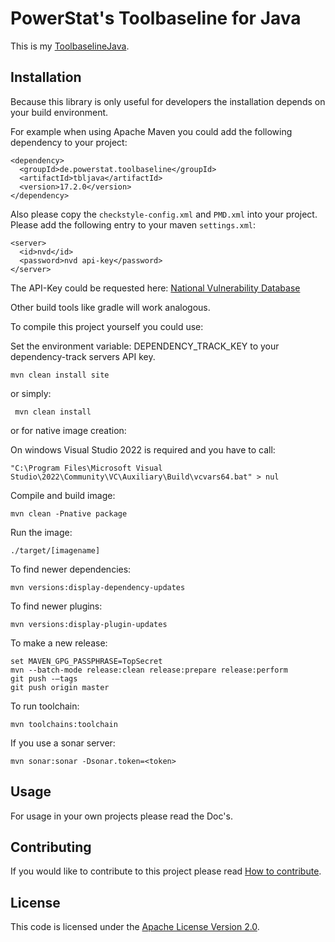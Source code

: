 # PowerStat's Toolbaseline for Java

This is my [ToolbaselineJava](https://www.powerstat.de/ToolbaselineJava.html).

## Installation

Because this library is only useful for developers the installation depends on your build environment.

For example when using Apache Maven you could add the following dependency to your project:

    <dependency>
      <groupId>de.powerstat.toolbaseline</groupId>
      <artifactId>tbljava</artifactId>
      <version>17.2.0</version>
    </dependency>

Also please copy the `checkstyle-config.xml` and `PMD.xml` into your project.
Please add the following entry to your maven `settings.xml`:

    <server>
      <id>nvd</id>
      <password>nvd api-key</password>
    </server>

The API-Key could be requested here: [National Vulnerability Database](https://nvd.nist.gov/developers/request-an-api-key)


Other build tools like gradle will work analogous.

To compile this project yourself you could use:

Set the environment variable: DEPENDENCY_TRACK_KEY to your dependency-track servers API key.

    mvn clean install site
    
or simply:

     mvn clean install

or for native image creation:

On windows Visual Studio 2022 is required and you have to call:

    "C:\Program Files\Microsoft Visual Studio\2022\Community\VC\Auxiliary\Build\vcvars64.bat" > nul

Compile and build image:

    mvn clean -Pnative package
    
Run the image:

    ./target/[imagename]

To find newer dependencies:

    mvn versions:display-dependency-updates
    
To find newer plugins:

    mvn versions:display-plugin-updates
    
To make a new release:

    set MAVEN_GPG_PASSPHRASE=TopSecret
    mvn --batch-mode release:clean release:prepare release:perform
    git push -–tags
    git push origin master
        
To run toolchain:

    mvn toolchains:toolchain
    
If you use a sonar server:

    mvn sonar:sonar -Dsonar.token=<token>


## Usage

For usage in your own projects please read the Doc's.

## Contributing

If you would like to contribute to this project please read [How to contribute](CONTRIBUTING.md).

## License

This code is licensed under the [Apache License Version 2.0](LICENSE.md).
